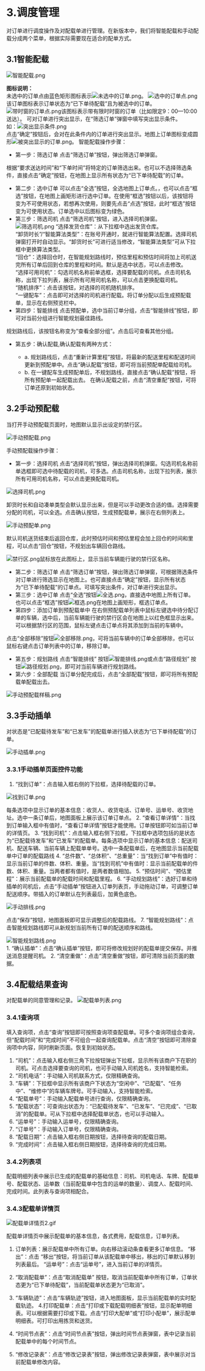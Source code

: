 # 3.调度管理
对订单进行调度操作及对配载单进行管理。在新版本中，我们将智能配载和手动配载分成两个菜单，根据实际需要现在适合的配单方式。
## 3.1智能配载
![智能配载.png](https://i.loli.net/2019/01/15/5c3d82b717b3d.png)

**图标说明：**  
未选中的订单点由蓝色矩形图标表示![未选中的订单.png](https://i.loli.net/2019/01/15/5c3d84bf1399d.png)。
![选中的订单点.png](https://i.loli.net/2019/01/15/5c3d8398258b3.png)该订单图标表示订单状态为“已下单待配载”且为被选中的订单。![带时窗的订单点.png](https://i.loli.net/2019/01/15/5c3d83982729b.png)该图标表示带有限时时窗的订单（比如限定9：00—10:00送达）。
可对订单进行突出显示，在“筛选订单”弹窗中填写突出显示条件。  
如：![突出显示条件.png](https://i.loli.net/2019/01/15/5c3d856ddce8e.png)  
点击“确定”按钮后，会对在此条件内的订单进行突出显示。地图上订单图标变成圆形![被突出显示的订单.png](https://i.loli.net/2019/01/15/5c3d84bf15478.png)。
智能配载操作步骤：
* 第一步：筛选订单
点击“筛选订单”按钮，弹出筛选订单弹窗。

根据“要求送达时间”和“下单时间”将特定的订单筛选出来。也可以不选择筛选条件，直接点击“确定”按钮，在地图上显示所有状态为“已下单待配载”的订单。  

* 第二步：选中订单
可以点击“全选”按钮，全选地图上订单点。，也可以点击“框选”按钮，在地图上画矩形进行选中订单。在使用“框选”按钮以后，该按钮将变为不可使用状态，若想再次使用，则要先点击“点选”按钮，此时“框选”按钮变为可使用状态。订单选中以后图标变为绿色。
* 第三步：筛选司机
点击“筛选司机”按钮，进入选择司机弹窗。
![筛选司机.png](https://i.loli.net/2019/01/15/5c3db9dc35dfb.png)
“选择发货仓库”：从下拉框中选出发货仓库。  
“卸货时长”/“智能算法类型”：在账号开通时，就进行智能算法配置。选择司机弹窗打开时自动显示。“卸货时长”可进行适当修改，“智能算法类型”可从下拉框中更换算法类型。  
“回仓”：选择回仓时，在智能规划路线时，预估里程和预估时间将加上司机送完所有订单后回到仓库的里程和时间。默认是选中状态，可以点击修改。  
“选择可用司机”：勾选司机名称前单选框，选择要配载的司机。点击司机名称，出现下拉列表，展示所有可用司机名称，可以点击更换配载司机。  
“随机排序”：点击该按钮，对选择的司机随机排序。  
“一键配车”：点击即可对选择的司机进行配载。将订单分配以后生成预配载单，显示在右侧预览栏中。  
* 第四步：智能排线
点击预配单，选中当前订单分组，点击“智能排线”按钮，即可对当前分组进行智能规划最佳路线。

规划路线后，该按钮名称变为“查看全部分组”。点击后可查看其他分组。
* 第五步：确认配载,确认配载有两种方式：

    * a.	规划路线后，点击“重新计算里程”按钮，将最新的配送里程和配送时间更新到预配单中。点击“确认配载”按钮，即可将当前预配单配载给司机。
    * b.	在一键配车生成预配单后，不规划路线，直接点击“确认配载”按钮，将所有预配单一起配载出去。
在确认配载之前，点击“清空重配”按钮，可将订单还原到初始状态。

## 3.2手动预配载
当打开手动预配载页面时，地图默认显示出设定的禁行区。
  
 ![手动预配载.png](https://i.loli.net/2019/01/15/5c3dba3d91b6e.png)
   
手动预配载操作步骤：
* 第一步：选择司机
点击“选择司机”按钮，弹出选择司机弹窗。勾选司机名称前单选框即可选中待配载的司机，可多选。点击司机名称，出现下拉列表，展示所有可用司机名称，可以点击更换配载司机。
  
![选择司机.png](https://i.loli.net/2019/01/15/5c3dba3d79bf7.png)
  
卸货时长和自动凑单类型会默认显示出来，但是可以手动更改合适的值。选择需要分配的司机，可以全选。点击确认按钮，生成预配载单，展示在右侧列表上。
  
![手动预配单.png](https://i.loli.net/2019/01/15/5c3db9dc30983.png)
  
默认司机送货结束后返回仓库，此时预估时间和预估里程会加上回仓的时间和里程，可以点击“回仓”按钮，不规划出车辆回仓路线。
  
![禁行区.png](https://i.loli.net/2019/01/15/5c3db9dbe5090.png)鼠标放在此图标上，显示当前车辆能行驶的禁行区名称。
* 第二步：筛选订单
点击“筛选订单”按钮，弹出筛选订单弹窗，可根据筛选条件对订单进行筛选显示在地图上。也可直接点击“确定”按钮，显示所有状态为“已下单待配载”的订单点。可填写突出条件，对订单进行突出显示。
* 第三步：选中订单
点击“全选”按钮![全选.png](https://i.loli.net/2019/01/15/5c3db9dbe6916.png)，直接选中地图上所有订单。也可以点击“框选”按钮![框选.png](https://i.loli.net/2019/01/15/5c3db9dc15dfb.png)在地图上画矩形，框选订单点。
* 第四步：添加订单到预配载单中
在右侧预配载单列表中鼠标左键选中待分配订单的车辆，选中后，当前车辆能行驶的禁行区会在地图上以红色框显示出来。可以根据禁行区的范围，鼠标左键点击订单点将其添加到当前的车辆中。

点击“全部移除”按钮![全部移除.png](https://i.loli.net/2019/01/15/5c3db9dbe84d6.png)，可将当前车辆中的订单全部移除，也可以鼠标右键点击订单列表中的订单，移除订单。
* 第五步：规划路线
点击“智能排线” 按钮![智能排线.png](https://i.loli.net/2019/01/15/5c3dba3d48d8e.png)或点击“路径规划” 按钮![路径规划.png](https://i.loli.net/2019/01/15/5c3db9dc02f11.png)，即可对当前车辆进行规划路线。
* 第六步：全部配载
当订单分配完成后，点击“全部配载”按钮，即可将所有预配载单配载出去。
  
![手动预配载样稿.png](https://i.loli.net/2019/01/15/5c3dba3da6251.png)
## 3.3手动插单
对状态是“已配载待发车”和“已发车”的配载单进行插入状态为“已下单待配载”的订单。
  
![手动插单.png](https://i.loli.net/2019/01/15/5c3db9dc6fc99.png)   
### 3.3.1手动插单页面控件功能
1. “找到订单”：点击输入框右侧的下拉框，选择待配载的订单。  
  
![找到订单.png](https://i.loli.net/2019/01/15/5c3dba3d5530b.png)  
  
每条选项中显示订单的基本信息：收货人、收货电话、订单号、运单号、收货地址。选中一条订单后，地图面板上展示该订单订单点。
2. “查看订单详情”：当找到订单输入框中有值时，“查看订单详情”按钮才能使用。订单按钮即可如当前订单的详情页。
3. “找到司机”：点击输入框右侧下拉框，下拉框中选项包括的是状态为“已配载待发车”和“已发车”的配载单。每条选项中显示订单的基本信息：配送司机、配送车辆、当前车辆上配载单单号。选中一条配载单后，在地图显示当前配载单中订单的配载路线
4. “总件数”、“总体积”、“总重量”：当“找到订单”中有值时：显示当前订单的件数、体积、重量。当“找到司机”中有值时：显示当前配载单的件数、体积、重量。当两者都有值时，是两者数值相加。
5. “预估时间”、“预估里程”：展示当前配载单的配载时间和配载里程。
6. “手动规划路线”：选好订单和待插单的司机后，点击“手动插单”按钮进入订单列表页，手动拖动订单，可调整订单配送顺序。带插入的订单默认在列表最后，加黄色底色。
  
![手动排线.png](https://i.loli.net/2019/01/15/5c3db9dc4fb2f.png)  
  
点击“保存”按钮，地图面板即可显示调整后的配载路线。
7. “智能规划路线”：点击智能规划路线即可从新规划当前所有订单的配送顺序和路线。
    
![智能规划路线.png](https://i.loli.net/2019/01/15/5c3dba3d83acb.png)  
    1. “确认插单”：点击“确认插单”按钮，即可将修改规划好的配载单提交保存。并推送消息提醒司机。
    2. “清空重做”：点击“清空重做”按钮，即可清除当前页面的数据。

## 3.4配载结果查询
对配载单的同意管理和记录。
![配载单列表.png](https://i.loli.net/2019/01/15/5c3db9dc518b9.png)
### 3.4.1查询项
填入查询项，点击“查询”按钮即可按照查询项查配载单。可多个查询项组合查询，但“配载时间”和“完成时间”不可组合一起查询配载单。点击“清空”按钮即可清除查询项中内容，同时刷新页面。恢复到初始状态。
1. “司机”：点击输入框右侧三角下拉按钮弹出下拉框，显示所有该商户下在职的司机。可点击选择要查询的司机，也可手动输入司机姓名，支持智能检索。
2. “司机电话”：手动输入司机联系方式，仅限精确查询。
3. “车辆”：下拉框中显示所有该商户下状态为“空闲中”、“已配载”、“任务中”、“维修中”的车辆车牌号。可手动输入，支持智能检索。
4. “配载单号”：手动输入配载单号进行查询，仅限精确查询。
5. “配载状态”：可查询出状态为：“已配载待发车”、“已发车”、“已完成”、“已取消”的配载单。可从下拉框中选择配载单状态，也可以手动输入。
6. “运单号”：手动输入运单号，仅限精确查询。
7.  “订单号”：手动输入订单号，仅限精确查询。
8. “配载日期”：点击输入框右侧日期按钮，选择待查询的配载日期。
9. “完成时间”：点击输入框右侧日期按钮，选择待查询的完成日期。
### 3.4.2列表项

配载明细列表中展示已生成的配载单的基础信息：司机、司机电话、车牌、配载单号、配载状态、运单数（当前配载单中包含的运单的数量）、调度人、配载时间、完成时间。此列表与查询项相配合。
### 3.4.3配载单详情页
![配载单详情页2.gif](https://i.loli.net/2019/01/15/5c3dbada6ab9a.gif)  

配载单详情页中展示配载单的基本信息，各式费用，配载信息，订单列表。
1. 订单列表：展示配载单中所有订单。向右移动滚动条查看更多订单信息。
“移出”：点击 “移出”按钮，将当前订单从该配载单中移出，移出的订单默认移到列表最后。
“运单号”：点击“运单号”，进入当前订单的详情页。
2. “取消配载单”：点击“取消配载单” 按钮，取消当前配载单中所有订单，订单状态更为“已下单待配载”，当前配载单状态更为“已取消”。
3. “车辆轨迹”：点击“车辆轨迹”按钮，进入地图面板，显示当前配载单的实时配载轨迹。
4.打印配载单：点击“打印或下载配载明细表”按钮，显示配单明细表。可以根据需要打印或下载。点击“打印大配单”或“打印小配单”，展示配单明细表。可打印出用拣货和送货。

5. “时间节点表”：点击“时间节点表”按钮，弹出时间节点表弹窗，表中记录当前配载单中的每个时间节点。

6. “修改记录表”：点击“修改记录表”按钮，弹出修改记录表弹窗，表中展示对当前配载单修改内容。



